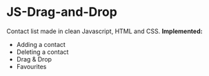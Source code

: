 # JS-Drag-and-Drop
Contact list made in clean Javascript, HTML and CSS.
**Implemented:** 
- Adding a contact
- Deleting a contact
- Drag & Drop
- Favourites
